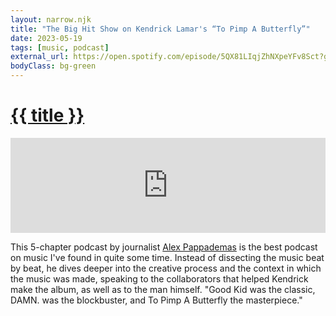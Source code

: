 ```yaml
---
layout: narrow.njk
title: "The Big Hit Show on Kendrick Lamar's “To Pimp A Butterfly”"
date: 2023-05-19
tags: [music, podcast]
external_url: https://open.spotify.com/episode/5QX81LIqjZhNXpeYFv8Sct?go=1&sp_cid=0173d8558c87a3a2bad9dee307089d15&utm_source=embed_player_p&utm_medium=desktop&ref=daniel.pizza
bodyClass: bg-green
---
```


<h1><a href="{{ external_url }}">{{ title }}</a></h1>

<iframe class="mt-7" style="border-radius:0px!important" src="https://open.spotify.com/embed/episode/5QX81LIqjZhNXpeYFv8Sct?utm_source=generator&theme=0" width="100%" height="152" frameBorder="0" allowfullscreen="" allow="autoplay; clipboard-write; encrypted-media; fullscreen; picture-in-picture" loading="lazy"></iframe>

This 5-chapter podcast by journalist [Alex Pappademas](https://twitter.com/pappademas?ref=daniel.pizza "Alex Pappademas on Twitter") is the best podcast on music I've found in quite some time. Instead of dissecting the music beat by beat, he dives deeper into the creative process and the context in which the music was made, speaking to the collaborators that helped Kendrick make the album, as well as to the man himself. "Good Kid was the classic, DAMN. was the blockbuster, and To Pimp A Butterfly the masterpiece."
